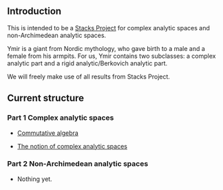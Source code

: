 

## Introduction
This is intended to be a [Stacks Project](https://stacks.math.columbia.edu) for complex analytic spaces and non-Archimedean analytic spaces.

Ymir is a giant from Nordic mythology, who gave birth to a male and a female from his armpits. For us, Ymir contains two subclasses: a complex analytic part and a rigid analytic/Berkovich analytic part.

We will freely make use of all results from Stacks Project.
 

## Current structure

### Part 1 Complex analytic spaces

- [Commutative algebra](Commutative-Algebra.pdf)

- [The notion of complex analytic spaces](Complex-Analytic-Spaces.pdf)

### Part 2 Non-Archimedean analytic spaces

- Nothing yet.
